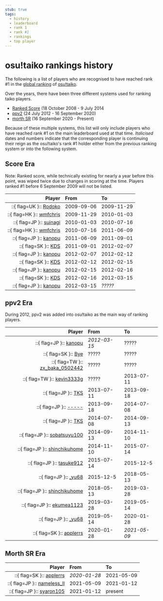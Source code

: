 ```yaml
---
stub: true
tags:
  - history
  - leaderboard
  - rank 1
  - rank #1
  - rankings
  - top player
---
```


# osu!taiko rankings history

The following is a list of players who are recognised to have reached rank #1 in the [global ranking](https://osu.ppy.sh/rankings/taiko/performance) of [osu!taiko](/wiki/Game_mode/osu!taiko).

Over the years, there have been three different systems used for ranking taiko players.
- [Ranked Score](/wiki/Gameplay/Score/Ranked_score) (18 October 2008 - 9 July 2014
- [ppv2](/wiki/Performance_points) (24 July 2012 - 16 September 2020)
- [morth SR](https://osu.ppy.sh/home/news/2020-09-15-changes-to-osutaiko-star-rating) (16 September 2020 - Present)

Because of these multiple systems, this list will only include players who have reached rank #1 on the main leaderboard used at that time. *Italicised* dates and numbers indicate that the corresponding player is continuing their reign as the osu!taiko's rank #1 holder either from the previous ranking system or into the following system.

## Score Era

Note: Ranked score, while technically existing for nearly a year before this point, was wiped twice due to changes in scoring at the time. Players ranked #1 before 6 September 2009 will not be listed.

| Player | From | To |
| --: | :-- | :-- |
| ::{ flag=UK }:: [Rodoko](https://osu.ppy.sh/users/23374) | 2009-09-06 | 2009-11-29 |
| ::{ flag=HK }:: [wmfchris](https://osu.ppy.sh/users/7401) | 2009-11-29 | 2010-01-03 |
| ::{ flag=JP }:: [suinagi](https://osu.ppy.sh/users/126938) | 2010-01-03 | 2010-07-16 |
| ::{ flag=HK }:: [wmfchris](https://osu.ppy.sh/users/7401) | 2010-07-16 | 2011-06-09 |
| ::{ flag=JP }:: [kanopu](https://osu.ppy.sh/users/203721) | 2011-06-09 | 2011-09-01 |
| ::{ flag=SK }:: [KDS](https://osu.ppy.sh/users/257977) | 2011-09-01 | 2012-02-07 |
| ::{ flag=JP }:: [kanopu](https://osu.ppy.sh/users/203721) | 2012-02-07 | 2012-02-12 |
| ::{ flag=SK }:: [KDS](https://osu.ppy.sh/users/257977) | 2012-02-12 | 2012-02-15 |
| ::{ flag=JP }:: [kanopu](https://osu.ppy.sh/users/203721) | 2012-02-15 | 2012-02-16 |
| ::{ flag=SK }:: [KDS](https://osu.ppy.sh/users/257977) | 2012-02-16 | 2012-03-15 |
| ::{ flag=JP }:: [kanopu](https://osu.ppy.sh/users/203721) | 2012-03-15 | *?????* |

## ppv2 Era 

During 2012, ppv2 was added into osu!taiko as the main way of ranking players.

| Player | From | To |
| --: | :-- | :-- |
| ::{ flag=JP }:: [kanopu](https://osu.ppy.sh/users/203721) | *2012-03-15* | ????? |
| ::{ flag=SK }:: [Bye](https://osu.ppy.sh/users/344783) | ????? | ????? | 
| ::{ flag=TW }:: [zx_baka_0502442](https://osu.ppy.sh/users/457766) | ????? | ????? |
| ::{ flag=TW }:: [kevin3333g](https://osu.ppy.sh/users/374950) | ????? | 2013-07-11 |
| ::{ flag=JP }:: [TKS](https://osu.ppy.sh/users/940878) | 2013-07-11 | 2013-09-18 |
| ::{ flag=JP }:: [-----](https://osu.ppy.sh/users/1151113) | 2013-09-18 | 2014-07-08 |
| ::{ flag=JP }:: [TKS](https://osu.ppy.sh/users/940878) | 2014-07-08 | 2014-09-13 |
| ::{ flag=JP }:: [sobatsuyu100](https://osu.ppy.sh/users/2076374) | 2014-09-13 | 2014-11-10 |
| ::{ flag=JP }:: [shinchikuhome](https://osu.ppy.sh/users/3174184) | 2014-11-10 | 2015-07-14 |
| ::{ flag=JP }:: [tasuke912](https://osu.ppy.sh/users/2774767) | 2015-07-14 | 2015-12-5 |
| ::{ flag=JP }:: [_yu68](https://osu.ppy.sh/users/6170507) | 2015-12-5 | 2018-05-13 |
| ::{ flag=JP }:: [shinchikuhome](https://osu.ppy.sh/users/3174184) | 2018-05-13 | 2019-03-28 |
| ::{ flag=JP }:: [ekumea1123](https://osu.ppy.sh/users/9119501) | 2019-03-28 | 2019-05-14 |
| ::{ flag=JP }:: [_yu68](https://osu.ppy.sh/users/6170507) | 2019-05-14 | 2020-01-28 |
| ::{ flag=SK }:: [applerrs](https://osu.ppy.sh/users/983349) | 2020-01-28 | *2021-05-09* |

## Morth SR Era

| Player | From | To |
| --: | :-- | :-- |
| ::{ flag=SK }:: [applerrs](https://osu.ppy.sh/users/983349) | *2020-01-28* | 2021-05-09 |
| ::{ flag=JP }:: [nameless_ll](https://osu.ppy.sh/users/11199742) | 2021-05-09 | 2021-01-12 |
| ::{ flag=JP }:: [syaron105](https://osu.ppy.sh/users/8741695) | 2021-01-12 | present | 
